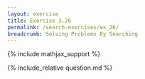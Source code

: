 ```yaml
---
layout: exercise
title: Exercise 3.26
permalink: /search-exercises/ex_26/
breadcrumb: Solving Problems By Searching
---
```


{% include mathjax_support %}

<div><i class="arrow-up loader" data-chapter="search-exercises" data-exercise="ex_26" data-rating="0"></i></div>
{% include_relative question.md %}
